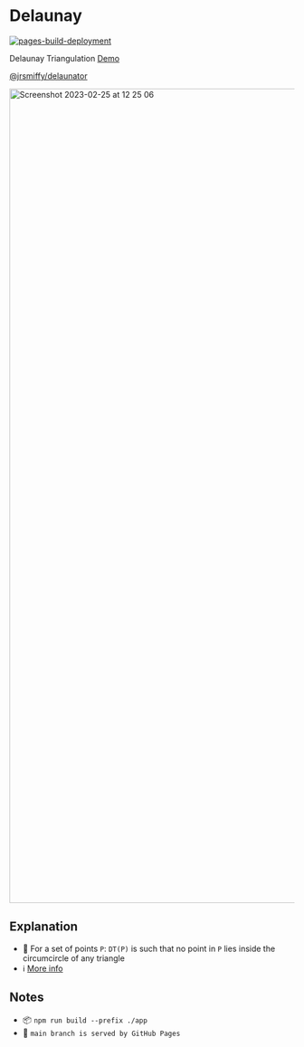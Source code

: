 # Delaunay

[![pages-build-deployment](https://github.com/JRSmiffy/delaunay/actions/workflows/pages/pages-build-deployment/badge.svg)](https://github.com/JRSmiffy/delaunay/actions/workflows/pages/pages-build-deployment)

Delaunay Triangulation [Demo](https://jrsmiffy.github.io/delaunay/)

[@jrsmiffy/delaunator](https://github.com/JRSmiffy/delaunator)

<img width="1440" alt="Screenshot 2023-02-25 at 12 25 06" src="https://user-images.githubusercontent.com/34093915/221356676-ccfd0c15-4504-47e2-bd9b-d9bda5d175c6.png">

## Explanation
- 🧮  For a set of points `P`: `DT(P)` is such that no point in `P` lies inside the circumcircle of any triangle
- ℹ️  [More info](https://en.wikipedia.org/wiki/Delaunay_triangulation)

## Notes
- 📦  `npm run build --prefix ./app`
- 🚀  `main branch is served by GitHub Pages`
